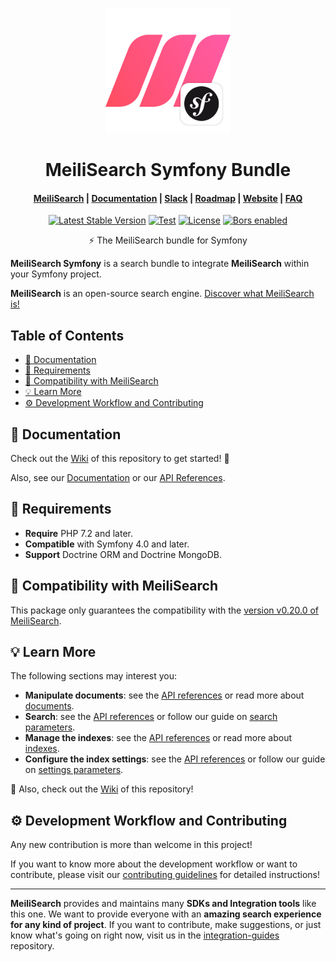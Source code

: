 <p align="center">
  <img src="https://raw.githubusercontent.com/meilisearch/integration-guides/main/assets/logos/meilisearch_symfony.svg" alt="MeiliSearch-Symfony" width="200" height="200" />
</p>

<h1 align="center">MeiliSearch Symfony Bundle</h1>

<h4 align="center">
  <a href="https://github.com/meilisearch/MeiliSearch">MeiliSearch</a> |
  <a href="https://docs.meilisearch.com">Documentation</a> |
  <a href="https://slack.meilisearch.com">Slack</a> |
  <a href="https://roadmap.meilisearch.com/tabs/1-under-consideration">Roadmap</a> |
  <a href="https://www.meilisearch.com">Website</a> |
  <a href="https://docs.meilisearch.com/faq">FAQ</a>
</h4>

<p align="center">
  <a href="https://packagist.org/packages/meilisearch/meilisearch-symfony"><img src="https://img.shields.io/packagist/v/meilisearch/search-bundle" alt="Latest Stable Version"></a>
  <a href="https://github.com/meilisearch/meilisearch-symfony/actions"><img src="https://github.com/meilisearch/meilisearch-symfony/workflows/Tests/badge.svg" alt="Test"></a>
  <a href="https://github.com/meilisearch/meilisearch-symfony/blob/main/LICENSE"><img src="https://img.shields.io/badge/license-MIT-informational" alt="License"></a>
  <a href="https://app.bors.tech/repositories/29020"><img src="https://bors.tech/images/badge_small.svg" alt="Bors enabled"></a>
</p>

<p align="center">⚡ The MeiliSearch bundle for Symfony</p>

**MeiliSearch Symfony** is a search bundle to integrate **MeiliSearch** within your Symfony project.

**MeiliSearch** is an open-source search engine. [Discover what MeiliSearch is!](https://github.com/meilisearch/MeiliSearch)

## Table of Contents <!-- omit in toc -->

- [📖 Documentation](#-documentation)
- [📝 Requirements](#-requirements)
- [🤖 Compatibility with MeiliSearch](#-compatibility-with-meilisearch)
- [💡 Learn More](#-learn-more)
- [⚙️ Development Workflow and Contributing](#️-development-workflow-and-contributing)

## 📖 Documentation

Check out the [Wiki](https://github.com/meilisearch/meilisearch-symfony/wiki) of this repository to get started! 🚀

Also, see our [Documentation](https://docs.meilisearch.com/learn/tutorials/getting_started.html) or our [API References](https://docs.meilisearch.com/reference/api/).

## 📝 Requirements

* **Require** PHP 7.2 and later.
* **Compatible** with Symfony 4.0 and later.
* **Support** Doctrine ORM and Doctrine MongoDB.

## 🤖 Compatibility with MeiliSearch

This package only guarantees the compatibility with the [version v0.20.0 of MeiliSearch](https://github.com/meilisearch/MeiliSearch/releases/tag/v0.20.0).

## 💡 Learn More

The following sections may interest you:

- **Manipulate documents**: see the [API references](https://docs.meilisearch.com/reference/api/documents.html) or read more about [documents](https://docs.meilisearch.com/learn/core_concepts/documents.html).
- **Search**: see the [API references](https://docs.meilisearch.com/reference/api/search.html) or follow our guide on [search parameters](https://docs.meilisearch.com/reference/features/search_parameters.html).
- **Manage the indexes**: see the [API references](https://docs.meilisearch.com/reference/api/indexes.html) or read more about [indexes](https://docs.meilisearch.com/learn/core_concepts/indexes.html).
- **Configure the index settings**: see the [API references](https://docs.meilisearch.com/reference/api/settings.html) or follow our guide on [settings parameters](https://docs.meilisearch.com/reference/features/settings.html).

📖 Also, check out the [Wiki](https://github.com/meilisearch/meilisearch-symfony/wiki) of this repository!

## ⚙️ Development Workflow and Contributing

Any new contribution is more than welcome in this project!

If you want to know more about the development workflow or want to contribute, please visit our [contributing guidelines](/CONTRIBUTING.md) for detailed instructions!

<hr>

**MeiliSearch** provides and maintains many **SDKs and Integration tools** like this one. We want to provide everyone with an **amazing search experience for any kind of project**. If you want to contribute, make suggestions, or just know what's going on right now, visit us in the [integration-guides](https://github.com/meilisearch/integration-guides) repository.
